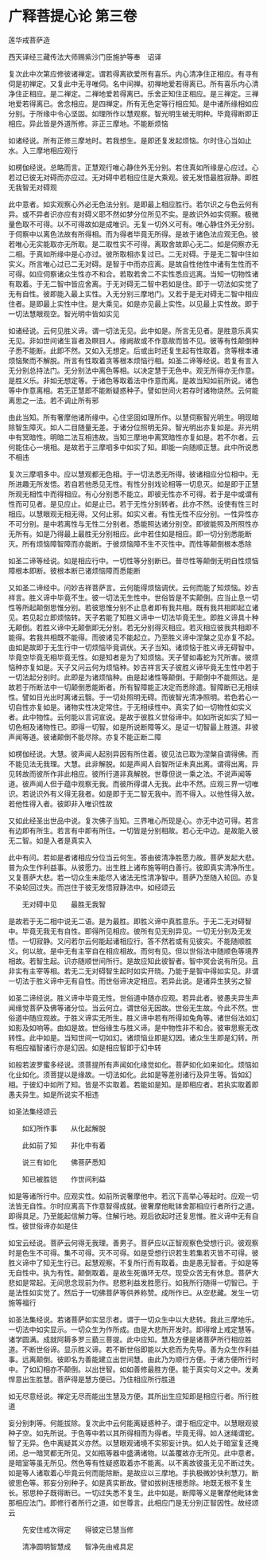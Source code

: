 # 广释菩提心论 第三卷

莲华戒菩萨造

西天译经三藏传法大师赐紫沙门臣施护等奉　诏译

复次此中次第应修彼诸禅定。谓若得离欲爱所有喜乐。内心清净住正相应。有寻有伺是初禅定。又复此中无寻唯伺。名中间禅。初禅地爱若得离已。所有喜乐内心清净住正相应。是二禅定。二禅地爱若得离已。乐舍正知住正相应。是三禅定。三禅地爱若得离已。舍念相应。是四禅定。所有无色定等行相应知。是中诸所缘相如应分别。于所缘中令心坚固。如理所作以慧观察。智光明生破无明种。毕竟得断即正相应。异此皆是外道所修。非正三摩地。不能断烦恼

如诸经说。所有正修三摩地时。若我想生。是即还复发起烦恼。尔时住心当如止水。入三摩地相应观行

如楞伽经说。总略而言。正慧观行唯心静住外无分别。若住真如所缘是心应过。心若过已彼无对碍而亦应过。无对碍中若相应住是大乘观。彼无发悟最胜寂静。即胜无我智无对碍观

此中意者。如实观察心外必无色法分别。是即最上相应胜行。若尔识之与色云何有异。或不异者识亦应有对碍义耶不然如梦分位所见不实。是故识外如实伺察。极微量色取不可得。以不可得故如是成唯识。无复一切外义可有。唯心静住外无分别。于伺察中以离色法故有所得相。而为得者毕竟无所得。是故于诸色法应观无色。彼若唯心无实能取亦无所取。是二取性实不可得。离取舍故即心无二。如是伺察亦无二相。于真如所缘中是心亦过。彼所取相亦复过已。二无对碍。于是无二智中住如实义。所言唯心过已二无对碍。是智于中而亦应离。是故自性他性中诸有生性而不可得。如应伺察诸众生性亦不和合。若取若舍二不实性悉应远离。当知一切物性诸有取着。于无二智中皆应舍离。于无对碍无二智中若如是住。即于一切法如实觉了无有自性。彼即能入最上实性。入无分别三摩地门。又若于是无对碍无二智中相应住者。是即最上实性中住。是大乘见。如是亦见最上实性。以见最上实性故。即于一切法慧眼观空。智光明中皆如实见

如诸经说。云何见胜义谛。谓一切法无见。此中如是。所言无见者。是胜意乐真实无见。非如世间诸生盲者及瞑目人。缘阙故或不作意故而皆不见。彼等有性颠倒种子悉不能断。此即不然。又如入无想定。后或出时还复生起有性取着。贪等根本诸烦恼聚而不解脱。所言有性取着贪等根本烦恼行相。如圣二谛等经说。若复有言入无分别总持法门。无分别法中离色等相。以决定慧于无色中。观无所得亦无作意。是胜义乐。非如无想定等。于诸色等取着法中作意而离。是故当知如前所说。诸色等中作意离相。若无正慧即不能断疑惑种子。譬如世间火若存时诸物烧然。云何能离思之一法。若不调止所有邪

由此当知。所有奢摩他诸所缘中。心住坚固如理所作。以慧伺察智光明生。明现暗除智生障灭。如人二目随量无差。于诸分位照明无异。智光明出亦复如是。非光明中有冥暗性。明暗二法互相违故。当知三摩地中离冥暗性亦复如是。若不尔者。云何能住心一境相。是故若于三摩呬多中如实了知。即能一向随顺正慧。此中所说悉不相违

复次三摩呬多中。应以慧观都无色相。于一切法悉无所得。彼诸相应分位相中。无所进趣无所发悟。若自若他悉见无性。有性分别戏论相等一切息灭。如是即于正慧所观无相性中而得相应。有心分别悉不能立。即彼无性亦不可得。若于是中或谓有性而可见者。是见应止。如是止已。若于无性分别转者。此亦不然。设使有性三时相应。以慧眼观无相无得。又何止邪。如实义者。有性无性不应分别。一性异性亦不可分别。是中若离性与无性二分别者。悉能照达诸分别空。即彼能照及所照性亦无所有。如是乃得最上最胜无分别相应。此中若住如是相应。即一切分别悉能断灭。所有烦恼障智障而亦能断。于彼烦恼障不生不灭性中。而性等颠倒根本悉除

如圣二谛等经说。如是相应行中。一切性等分别断已。普尽性等颠倒无明自性烦恼障根本即断。彼根本断已诸烦恼障而悉能断

又如圣二谛经中。问妙吉祥菩萨言。云何能得烦恼调伏。云何而能了知烦恼。妙吉祥言。胜义谛中毕竟不生。彼一切法无生性中。世俗皆是不实颠倒。应当止息一切性等所起颠倒思惟分别。若彼思惟分别不止息者即有我共相。既有我共相即起立诸见。若见起立即烦恼转。天子若能了知胜义谛中一切法毕竟无生。即胜义谛具十种无颠倒。若胜义谛中无颠倒即无分别。若无分别得灭相应。若灭相应彼我共相即不能得。若我共相既不能得。而彼诸见不能起立。乃至胜义谛中涅槃之见亦复不起。由如是故即于无生行中一切烦恼毕竟调伏。天子当知。诸烦恼于胜义谛无碍智中。毕竟空毕竟无相毕竟无性。如是知者是为了知烦恼。天子譬如毒蛇为咒所害。彼烦恼种亦复如是。天子又问云何为烦恼种。妙吉祥言天子彼胜义谛毕竟无生性中若于一切法起分别时。此即是为诸烦恼种。由是起诸性等颠倒。于颠倒中不能照达。是故若于所断法中一切颠倒悉能断者。所有智障能正决定而悉除遣。智障断已无相续性。譬如日光出时离诸云翳。于一切处照明无碍。而彼智光清净照明。若色若心一切自性亦复如是。诸物实性决定常住。于无相续性中。真实了如一切物性如实义者。此中物性。云何能以言词宣说。是故于彼胜义世俗谛中。如如所说如实了知一切色相及诸物性已。即得一切智。如是所说断障等义。是证一切智最上胜道。非彼声闻等道。彼诸颠倒不能尽除。亦复不能正断二障

如楞伽经说。大慧。彼声闻人起别异因有所住着。彼见法已取为涅槃自谓得佛。而不能见法无我理。大慧。此非解脱。如是声闻人自智所证未真出离。谓得出离。异见转故而彼所作非此相应。彼所行道非真解脱。世尊但说一乘之法。不说声闻等道。彼声闻人但于蕴中观察无我。而彼所得谓人无我。此中不然。应观三界一切唯识。若说识外有义得无我者。如是即于无二智无我中。而不得入。以他性得入故。若他性得入者。彼即非入唯识性故

又如此经圣出世品中说。复次佛子当知。三界唯心所现是心。亦无中边可得。若言有边即有所生。若言有中即有所住。一切皆是分别相故。若心无中边。是故能入彼无二智。如是入者是真实入

此中有问。若如是者诸相应分位当云何生。答由彼清净胜愿力故。菩萨发起大悲。普为众生作利益事。从彼愿力。出生胜上诸布施等明白善行。彼即真实清净所生。又复菩萨大悲。若一切众生未能尽入诸法无性清净智中。菩萨乃至随入轮回。亦复不染轮回过失。而岂住于彼无发悟寂静法中。如经颂云

&emsp;&emsp;无对碍中见&emsp;&emsp;最胜无我智

是故若于无二相中说无二语。是为最胜。即胜义谛中真胜意乐。于无二无对碍智中。毕竟无我无有自性。即得所见相应。彼所有见无别异见。一切无分别及无发悟。一切寂静。又问若尔云何能起诸相应行。答不然若或有见彼实。不能随顺胜义。何以故。是中无有主宰自在相应相故。而何有见。但以世俗法中随顺色等境界相故。若智生起。识亦随顺世间所行。是故应知此彼智者。智中冥会说有所见。且非实有主宰等相。若无二无对碍智生起时如实开晓。乃能于是智中得如实见。非谓一切法于胜义谛中无有自性。而世俗谛决定相应。若异此说。是诸异生狭劣之智

如圣二谛经说。胜义谛中毕竟无性。世俗道中随亦应观。若异此者。彼愚夫异生声闻缘觉菩萨及佛等诸分位。当云何立。谓世俗无因故。世俗无生故。今此不然。世俗道中随应观故。于胜义谛实无所生。胜义谛中若有所得如兔角等。诸世俗法如幻如影及如响等。由如是故。世俗缘生与胜义谛。是中物性非不和合。彼审思察无改转性。此中如是。当知世间一切如幻。诸烦恼业即是幻因。诸众生生即是幻转。所有相应福智诸行亦是幻因。如是相应智即于幻中转

如般若波罗蜜多经说。须菩提所有声闻如化缘觉如化。菩萨如化如来如化。烦恼如化业如化。须菩提以是缘故。一切法如化。此如是等差别诸行及异生等。皆如幻相。于彼幻中如所了知。皆是不实取着。若能如是知。是即相应者。若执实取着即愚夫异生。如是所说实不相违

如圣法集经颂云

&emsp;&emsp;如幻所作事&emsp;&emsp;从化起解脱

&emsp;&emsp;此如前了知&emsp;&emsp;非化中有着

&emsp;&emsp;说三有如化&emsp;&emsp;佛菩萨悉知

&emsp;&emsp;知已被胜铠&emsp;&emsp;作世间利益

如是等诸所行中。应观实性。如前所说奢摩他中。若沉下高举心等起时。应观一切法皆无自性。尔时应离高下作意智得成就。彼奢摩他毗钵舍那相应行者所行之道。即得具足。乃至能起信解力等。住解行地。观后欲起时还复思惟。胜义谛中无有自性。彼世俗谛亦如是住

如宝云经说。菩萨云何得无我理。善男子。菩萨应以正智观察色受想行识。彼观察时是色生不可得。集不可得。灭不可得。如是受想行识若生若集若灭皆不可得。彼胜义谛中了知无生行已。起慧观察。不复所行而有取着。由是愚无智者。于如是等无自性中。执为有性。颠倒取着。是故生死循环无尽。现受众苦无有休息。菩萨大悲如是常起。无间思念现前为作。悲愍利益发胜愿行。如我所行随得一切智已。于是法性如实觉了。然后于一切佛菩萨等供养称赞。成所作已。从空悲藏。发生一切施等福行

如圣法集经说。若诸菩萨如实显示者。谓于一切众生中以大悲转。我此三摩地乐。一切法中如实显示。一切众生为作所成。由是大悲所开发时。即得增上戒定慧等。诸学圆满。成就阿耨多罗三藐三菩提。此中应知。慧及方便是诸菩萨所行相应胜道。不断世俗谛。显示胜义谛。若不断世俗即能以大悲而为先导。善为众生作利益事。远离颠倒。彼即名为善能建立出世间慧。由此乃为顺行方便。于诸方便所行时中。了如幻相亦不颠倒。以出世智。如如善修最胜方便。能于真实句义之中。发勇悍意出生胜慧。菩萨得是慧方便已。乃住相应所行胜道

如无尽意经说。禅定无尽而能出生慧及方便。其所出生应知即是相应行者。所行胜道

妄分别刺等。何能拔除。复次此中云何能离疑惑种子。谓于相应定中。以慧眼观彼种子空。如先所说。于色等中若以其所得相而为得者。毕竟无得。如人迷绳谓蛇。智了无异。色中离疑其义亦然。以慧眼观诸境不实邪妄计执。如人处于暗室复还掩闭。总一暗冥都无所见。又如瓶等器中盛满诸物。以盖覆故亦无所见。此中意者。是暗室等虽无所见。然色等有性疑惑取着亦不能离。以不离故彼虽无见不断过失。如是等人诸取着心毕竟云何而能除断。是故应以三摩地。手执极微妙快利慧刀。断彼思色等。邪妄分别种子。如是真实断故。譬如拔树连根悉除。地既无根不复生长。邪思种子既得断已。一切过失悉不复生。此中如是。断障等义是奢摩他毗钵舍那相应法门。即修行者所行之道。如世尊言。此相应门是无分别正智因性。故经颂云

&emsp;&emsp;先安住戒次得定&emsp;&emsp;得彼定已慧当修

&emsp;&emsp;清净圆明智慧成&emsp;&emsp;智净先由戒具足